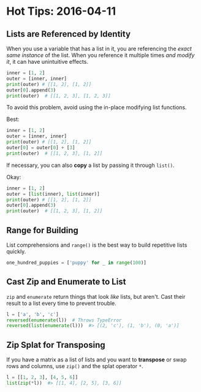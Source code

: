 # Hot Tips: 2016-04-11
## Lists are Referenced by Identity
When you use a variable that has a list in it, you are referencing the _exact same instance_ of the list.
When you reference it multiple times _and modify it_, it can have unintuitive effects.
```python
inner = [1, 2]
outer = [inner, inner]
print(outer) # [[1, 2], [1, 2]]
outer[0].append(3)
print(outer)  # [[1, 2, 3], [1, 2, 3]]
```

To avoid this problem, avoid using the in-place modifying list functions.

Best:
```python
inner = [1, 2]
outer = [inner, inner]
print(outer) # [[1, 2], [1, 2]]
outer[0] = outer[0] + [3]
print(outer)  # [[1, 2, 3], [1, 2]]
```

If necessary, you can also **copy** a list by passing it through `list()`.

Okay:
```python
inner = [1, 2]
outer = [list(inner), list(inner)]
print(outer) # [[1, 2], [1, 2]]
outer[0].append(3)
print(outer)  # [[1, 2, 3], [1, 2]]
```

## Range for Building
List comprehensions and `range()` is the best way to build repetitive lists quickly.

```python
one_hundred_puppies = ['puppy' for _ in range(100)]
```

## Cast Zip and Enumerate to List
`zip` and `enumerate` return things that look _like_ lists, but aren't.
Cast their result to a list every time to prevent trouble.

```python
l = ['a', 'b', 'c']
reversed(enumerate(l))  # Throws TypeError
reversed(list(enumerate(l)))  #> [(2, 'c'), (1, 'b'), (0, 'a')]
```

## Zip Splat for Transposing
If you have a matrix as a list of lists and you want to **transpose** or swap rows and columns, use `zip()` and the splat operator `*`.
```python
l = [[1, 2, 3], [4, 5, 6]]
list(zip(*l))  #> [[1, 4], [2, 5], [3, 6]]
```
